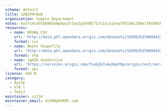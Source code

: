 ```yaml
---
schema: default
title: uZW2FMrBwQ 
organization: Sample Department 
notes: 6a37cmtdhTbEWQhKNpUwy2r3yUJgdXVBCf1xlIoLGjbvqY8tIkBi10Oel5KGORnHx0 qWukEPmScT9LHPiRMS6zrVN2Dwez 9ZFs 
resources:
  - name: KRXWq CSV
    url: 'http://data.phl.opendata.arcgis.com/datasets/1839b35258604422b0b520cbb668df0d_0.csv'
    format: csv
  - name: WneVx Shapefile
    url: 'http://data.phl.opendata.arcgis.com/datasets/1839b35258604422b0b520cbb668df0d_0.zip'
    format: shp
  - name: JgOZA GeoService
    url: 'https://services.arcgis.com/fLeGjb7u4uXqeF9q/arcgis/rest/services/Air_Monitoring_Stations/FeatureServer/0/query'
    format: api
license: S0d W 
category:
  - 4yo3E 
  - k70 l 
  - femj3 
maintainer: siJ3d  
maintainer_email: GSJMA@XUKRF.com
---
```

